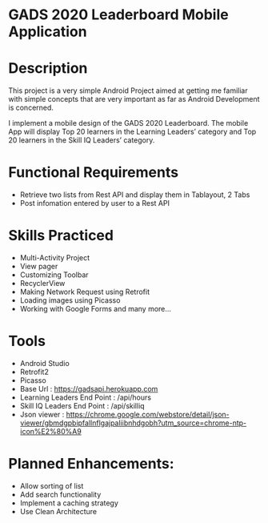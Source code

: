 # GADS 2020 Leaderboard Mobile Application

# Description
This project is a very simple Android Project aimed at getting me familiar with simple
concepts that are very important as far as Android Development is concerned.

I implement a mobile design of the GADS 2020 Leaderboard.
The mobile App will display Top 20 learners in the Learning Leaders’ category and Top 20 learners
in the Skill IQ Leaders’ category.

# Functional Requirements
- Retrieve two lists from Rest API and display them in Tablayout, 2 Tabs
- Post infomation entered by user to  a Rest API

# Skills Practiced
  - Multi-Activity Project
  - View pager
  - Customizing Toolbar
  - RecyclerView
  - Making Network Request using Retrofit
  - Loading images using Picasso
  - Working with Google Forms and many more...

# Tools
  - Android Studio
  - Retrofit2
  - Picasso
  - Base Url : https://gadsapi.herokuapp.com
  - Learning Leaders End Point : /api/hours 
  - Skill IQ Leaders End Point : /api/skilliq
  - Json viewer : https://chrome.google.com/webstore/detail/json-viewer/gbmdgpbipfallnflgajpaliibnhdgobh?utm_source=chrome-ntp-icon%E2%80%A9
  
# Planned Enhancements:
  - Allow sorting of list
  - Add search functionality
  - Implement a caching strategy
  - Use Clean Architecture

[//]: #
     [dill]: <https://github.com/joemccann/dillinger>
   [git-repo-url]: <https://github.com/joemccann/dillinger.git>
   [john gruber]: <http://daringfireball.net>
   [df1]: <http://daringfireball.net/projects/markdown/>
